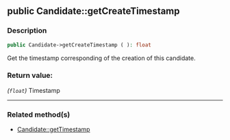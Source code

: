 ## public Candidate::getCreateTimestamp

### Description    

```php
public Candidate->getCreateTimestamp ( ): float
```

Get the timestamp corresponding of the creation of this candidate.
    

### Return value:   

*(```float```)* Timestamp


---------------------------------------

### Related method(s)      

* [Candidate::getTimestamp](../Candidate%20Class/public%20Candidate--getTimestamp.md)    
